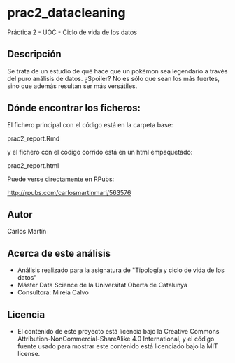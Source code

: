 # prac2_datacleaning
Práctica 2 - UOC - Ciclo de vida de los datos

## Descripción
Se trata de un estudio de qué hace que un pokémon sea legendario a través del puro análisis de datos. ¿Spoiler? No es sólo que sean los más fuertes, sino que además resultan ser más versátiles.

## Dónde encontrar los ficheros:
El fichero principal con el código está en la carpeta base:

prac2_report.Rmd

y el fichero con el código corrido está en un html empaquetado:

prac2_report.html

Puede verse directamente en RPubs:

<http://rpubs.com/carlosmartinmari/563576>

## Autor
Carlos Martín

## Acerca de este análisis
* Análisis realizado para la asignatura de "Tipología y ciclo de vida de los datos" 
* Máster Data Science de la Universitat Oberta de Catalunya
* Consultora: Mireia Calvo

## Licencia
* El contenido de este proyecto está licencia bajo la Creative Commons Attribution-NonCommercial-ShareAlike 4.0 International, y el código fuente usado para mostrar este contenido está licenciado bajo la MIT license.
